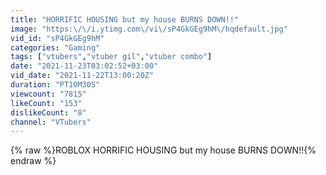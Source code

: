 ```yaml
---
title: "HORRIFIC HOUSING but my house BURNS DOWN!!"
image: "https:\/\/i.ytimg.com\/vi\/sP4GkGEg9hM\/hqdefault.jpg"
vid_id: "sP4GkGEg9hM"
categories: "Gaming"
tags: ["vtubers","vtuber gil","vtuber combo"]
date: "2021-11-23T03:02:52+03:00"
vid_date: "2021-11-22T13:00:20Z"
duration: "PT10M30S"
viewcount: "7815"
likeCount: "153"
dislikeCount: "8"
channel: "VTubers"
---
```

{% raw %}ROBLOX HORRIFIC HOUSING but my house BURNS DOWN!!{% endraw %}

